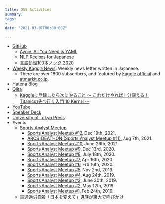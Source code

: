 ```yaml
---
title: OSS Activities
summary:
tags:
- 
date: "2021-03-07T00:00:00Z"

---
```


- [GitHub](https://github.com/upura)
  - [Ayniy, All You Need is YAML](https://github.com/upura/ayniy)
  - [NLP Recipes for Japanese](https://github.com/upura/nlp-recipes-ja)
  - [言語処理100本ノック 2020](https://github.com/upura/nlp100v2020)
- [Weekly Kaggle News](https://www.getrevue.co/profile/upura): Weekly news letter written in Japanese.
  - There are over 1800 subscribers, and featured by [Kaggle official](https://twitter.com/kaggle/status/1214931423003414530?s=20) and [atmarkit.co.jp](https://www.atmarkit.co.jp/ait/articles/2006/11/news016.html).
- [Hatena Blog](https://upura.hatenablog.com/)
- [Qiita](https://qiita.com/upura)
  - [Kaggleに登録したら次にやること ～ これだけやれば十分闘える！Titanicの先へ行く入門 10 Kernel ～](https://qiita.com/upura/items/3c10ff6fed4e7c3d70f0)
- [YouTube](https://www.youtube.com/channel/UCX1kD7i5JvvRIZdo9xjlakw)
- [Speaker Deck](https://speakerdeck.com/upura)
- [University of Tokyo Press](http://www.todaishimbun.org/author/shhrshtr/)
- Events
  - [Sports Analyst Meetup](https://spoana.connpass.com/)
    - [Sports Analyst Meetup #12](https://spoana.connpass.com/event/230887/), Dec 19th, 2021.
    - [ARCS IDEATHON (Sports Analyst Meetup #11)](https://spoana.connpass.com/event/218035/), Aug 7th, 2021.
    - [Sports Analyst Meetup #10](https://spoana.connpass.com/event/213076/), June 26th, 2021.
    - [Sports Analyst Meetup #9](https://upura.hatenablog.com/entry/2020/12/14/090032), Dec 13rd, 2020.
    - [Sports Analyst Meetup #8](https://upura.hatenablog.com/entry/2020/07/19/090000), July 18th, 2020.
    - [Sports Analyst Meetup #7](https://upura.hatenablog.com/entry/2020/04/17/190500), Apr 16th, 2020.
    - [Sports Analyst Meetup #6](https://upura.hatenablog.com/entry/2020/02/17/120725), Frb 16th, 2020.
    - [Sports Analyst Meetup #5](https://upura.hatenablog.com/entry/2019/11/02/220842), Nov 2nd, 2019.
    - [Sports Analyst Meetup #4](https://upura.hatenablog.com/entry/2019/08/24/214442), Aug 24th, 2019.
    - [Sports Analyst Meetup #3](https://upura.hatenablog.com/entry/2019/06/30/215844), June 30th, 2019.
    - [Sports Analyst Meetup #2](https://upura.hatenablog.com/entry/2019/05/12/222331), May 12th, 2019.
    - [Sports Analyst Meetup #1](https://upura.hatenablog.com/entry/2019/02/25/121000), Feb 24th, 2019.
  - [電通過労自殺「日本を変えて」遺族が東大で呼びかけ](https://mainichi.jp/articles/20170522/k00/00m/040/066000c)
